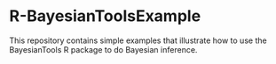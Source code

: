 # R-BayesianToolsExample
This repository contains simple examples that illustrate how to use the BayesianTools R package to do Bayesian inference.
